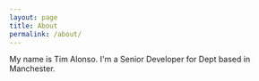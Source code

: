 ```yaml
---
layout: page
title: About
permalink: /about/
---
```


My name is Tim Alonso. I'm a Senior Developer for Dept based in Manchester.